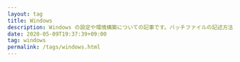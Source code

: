 ```yaml
---
layout: tag
title: Windows
description: Windows の設定や環境構築についての記事です。バッチファイルの記述方法の技術ドキュメントをまとめました。
date: 2020-05-09T19:37:39+09:00
tag: windows
permalink: /tags/windows.html
---
```

